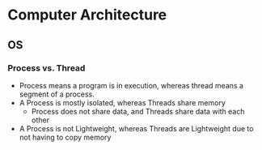 # Computer Architecture


## OS

### Process vs. Thread
- Process means a program is in execution, whereas thread means a segment of a process. 
- A Process is mostly isolated, whereas Threads share memory
  - Process does not share data, and Threads share data with each other
- A Process is not Lightweight, whereas Threads are Lightweight due to not having to copy memory
